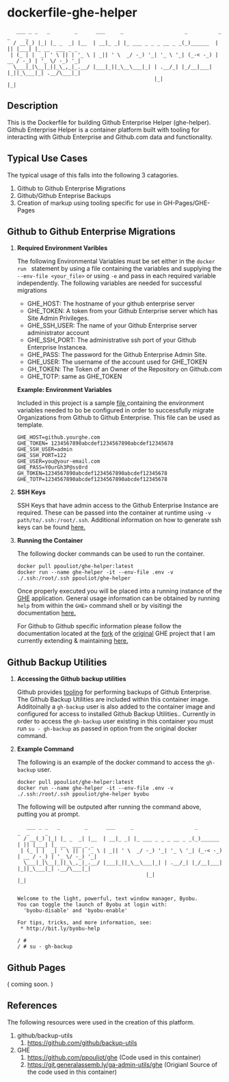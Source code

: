 # dockerfile-ghe-helper

```
   ___ _ _   _        _      ___     _                    _          _  _     _               
  / __(_) |_| |_ _  _| |__  | __|_ _| |_ ___ _ _ _ __ _ _(_)______  | || |___| |_ __  ___ _ _ 
 | (_ | |  _| ' \ || | '_ \ | _|| ' \  _/ -_) '_| '_ \ '_| (_-< -_) | __ / -_) | '_ \/ -_) '_|
  \___|_|\__|_||_\_,_|_.__/ |___|_||_\__\___|_| | .__/_| |_/__|___| |_||_\___|_| .__/\___|_|  
                                                |_|                            |_|            
```

## Description

This is the Dockerfile for building Github Enterprise Helper (ghe-helper).
Github Enterprise Helper is a container platform built with tooling for
interacting with Github Enterprise and Github.com data and functionality.

## Typical Use Cases

The typical usage of this falls into the following 3 catagories.

1. Github to Github Enterprise Migrations
2. Github/Github Enteprise Backups
3. Creation of markup using tooling specific for use in GH-Pages/GHE-Pages  

## Github to Github Enterprise Migrations

   1. **Required Environment Varibles**

      The following Environmental Variables must be set either in the `docker run ` statement
      by using a file containing the variables and supplying the `--env-file <your_file>`
      or using `-e` and pass in each required variable independently.
      The following variables are needed for successful migrations

      * GHE_HOST: The hostname of your github enterprise server
      * GHE_TOKEN: A token from your Github Enterprise server which has Site Admin Privileges.
      * GHE_SSH_USER: The name of your Github Enterprise server administrator account
      * GHE_SSH_PORT: The administrative ssh port of your Github Enterprise Instancea.
      * GHE_PASS: The password for the Github Enterprise Admin Site.
      * GHE_USER: The username of the account used for GHE_TOKEN
      * GH_TOKEN: The Token of an Owner of the Repository on Github.com
      * GHE_TOTP: same as GHE_TOKEN

      **Example: Environment Variables**

      Included in this project is a sample [ file ](/environment.example) containing the environment
      variables needed to bo be configured in order to successfully migrate
      Organizations from Github to Github Enterprise.  This file can be used as template.

      ```
      GHE_HOST=github.yourghe.com
      GHE_TOKEN= 1234567890abcdef1234567890abcdef12345678
      GHE_SSH_USER=admin
      GHE_SSH_PORT=122
      GHE_USER=you@your-email.com
      GHE_PASS=Y0urGh3P@ss0rd
      GH_TOKEN=1234567890abcdef1234567890abcdef12345678
      GHE_TOTP=1234567890abcdef1234567890abcdef12345678
      ```

   2. **SSH Keys**

      SSH Keys that have admin access to the Github Enterprise Instance are required.  These can be passed
      into the container at runtime using ``` -v path/to/.ssh:/root/.ssh ```. Additional information on how
      to generate ssh keys can be found [here.](https://help.github.com/articles/generating-a-new-ssh-key-and-adding-it-to-the-ssh-agent/)
      

   3. **Running the Container**

      The following docker commands can be used to run the container.
   
      ```
      docker pull ppouliot/ghe-helper:latest
      docker run --name ghe-helper -it --env-file .env -v ./.ssh:/root/.ssh ppouliot/ghe-helper
      ```

      Once properly executed you will be placed into a running instance of the [GHE](https://github.com/ppouliot/ghe) application.
      General usage information can be obtained by running ``` help ``` from within the ``` GHE> ``` command shell or by visitingi
      the documentation [here.](https://github.com/ppouliot/ghe/wiki)
      
      For Github to Github specific information please follow the documentation located at the [fork](https://github.com/ppouliot/ghe) of the
      [original](https://git.generalassemb.ly/ga-admin-utils/ghe) GHE project that I am currently extending & maintaining [here.](https://github.com/ppouliot/ghe/wiki/ghe-migrate)

## Github Backup Utilities

   1. **Accessing the Github backup utilities**

      Github provides [tooling](https://github.com/github/backup-utils) for performing backups of Github Enterprise.  The Github Backup Utilities are included within this container
      image.  Additoinally a ``gh-backup`` user is also added to the container image and configured for access to installed Github Backup Utilities..
      Currently in order to access the  ``gh-backup`` user existing in this container you must run ``` su - gh-backup ``` as passed in option from the original docker command.

   2. **Example Command**

      The following is an example of the docker command to access the ``gh-backup`` user.

      ```
      docker pull ppouliot/ghe-helper:latest
      docker run --name ghe-helper -it --env-file .env -v ./.ssh:/root/.ssh ppouliot/ghe-helper byobu
      ```

      The following will be outputed after running the command above, putting you at prompt.  

     
      ``` 
         ___ _ _   _        _      ___     _                    _          _  _     _
        / __(_) |_| |_ _  _| |__  | __|_ _| |_ ___ _ _ _ __ _ _(_)______  | || |___| |_ __  ___ _ _
       | (_ | |  _| ' \ || | '_ \ | _|| ' \  _/ -_) '_| '_ \ '_| (_-< -_) | __ / -_) | '_ \/ -_) '_|
        \___|_|\__|_||_\_,_|_.__/ |___|_||_\__\___|_| | .__/_| |_/__|___| |_||_\___|_| .__/\___|_|
                                                |_|                            |_|


      Welcome to the light, powerful, text window manager, Byobu.
      You can toggle the launch of Byobu at login with:
        'byobu-disable' and 'byobu-enable'

      For tips, tricks, and more information, see:
       * http://bit.ly/byobu-help

      / #
      / # su - gh-backup

      ```


## Github Pages

( coming soon. )

## References

The following resources were used in the creation of this platform.

  1. github/backup-utils
     1. https://github.com/github/backup-utils
  2. GHE
     1. https://github.com/ppouliot/ghe (Code used in this container)
     2. https://git.generalassemb.ly/ga-admin-utils/ghe (Origianl Source of the code used in this container)
